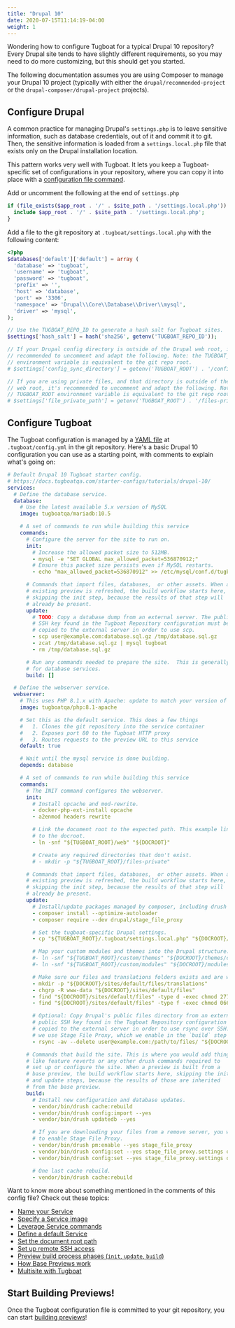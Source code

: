 ```yaml
---
title: "Drupal 10"
date: 2020-07-15T11:14:19-04:00
weight: 1
---
```


Wondering how to configure Tugboat for a typical Drupal 10 repository? Every Drupal site tends to have slightly
different requirements, so you may need to do more customizing, but this should get you started.

The following documentation assumes you are using Composer to manage your Drupal 10 project (typically with either the
`drupal/recommended-project` or the `drupal-composer/drupal-project` projects).

## Configure Drupal

A common practice for managing Drupal's `settings.php` is to leave sensitive information, such as database credentials,
out of it and commit it to git. Then, the sensitive information is loaded from a `settings.local.php` file that exists
only on the Drupal installation location.

This pattern works very well with Tugboat. It lets you keep a Tugboat-specific set of configurations in your repository,
where you can copy it into place with a
[configuration file command](/setting-up-services/how-to-set-up-services/leverage-service-commands/).

Add or uncomment the following at the end of `settings.php`

```php
if (file_exists($app_root . '/' . $site_path . '/settings.local.php')) {
  include $app_root . '/' . $site_path . '/settings.local.php';
}
```

Add a file to the git repository at `.tugboat/settings.local.php` with the following content:

```php
<?php
$databases['default']['default'] = array (
  'database' => 'tugboat',
  'username' => 'tugboat',
  'password' => 'tugboat',
  'prefix' => '',
  'host' => 'database',
  'port' => '3306',
  'namespace' => 'Drupal\\Core\\Database\\Driver\\mysql',
  'driver' => 'mysql',
);

// Use the TUGBOAT_REPO_ID to generate a hash salt for Tugboat sites.
$settings['hash_salt'] = hash('sha256', getenv('TUGBOAT_REPO_ID'));

// If your Drupal config directory is outside of the Drupal web root, it's
// recommended to uncomment and adapt the following. Note: the TUGBOAT_ROOT
// environment variable is equivalent to the git repo root.
# $settings['config_sync_directory'] = getenv('TUGBOAT_ROOT') . '/config';

// If you are using private files, and that directory is outside of the Drupal
// web root, it's recommended to uncomment and adapt the following. Note: the
// TUGBOAT_ROOT environment variable is equivalent to the git repo root.
# $settings['file_private_path'] = getenv('TUGBOAT_ROOT') . '/files-private';
```

## Configure Tugboat

The Tugboat configuration is managed by a [YAML file](/setting-up-tugboat/create-a-tugboat-config-file/) at
`.tugboat/config.yml` in the git repository. Here's a basic Drupal 10 configuration you can use as a starting point,
with comments to explain what's going on:

```yaml
# Default Drupal 10 Tugboat starter config.
# https://docs.tugboatqa.com/starter-configs/tutorials/drupal-10/
services:
  # Define the database service.
  database:
    # Use the latest available 5.x version of MySQL
    image: tugboatqa/mariadb:10.5

    # A set of commands to run while building this service
    commands:
      # Configure the server for the site to run on.
      init:
        # Increase the allowed packet size to 512MB.
        - mysql -e "SET GLOBAL max_allowed_packet=536870912;"
        # Ensure this packet size persists even if MySQL restarts.
        - echo "max_allowed_packet=536870912" >> /etc/mysql/conf.d/tugboat.cnf

      # Commands that import files, databases,  or other assets. When an
      # existing preview is refreshed, the build workflow starts here,
      # skipping the init step, because the results of that step will
      # already be present.
      update:
        # TODO: Copy a database dump from an external server. The public
        # SSH key found in the Tugboat Repository configuration must be
        # copied to the external server in order to use scp.
        - scp user@example.com:database.sql.gz /tmp/database.sql.gz
        - zcat /tmp/database.sql.gz | mysql tugboat
        - rm /tmp/database.sql.gz

      # Run any commands needed to prepare the site.  This is generally not needed
      # for database services.
      build: []

  # Define the webserver service.
  webserver:
    # This uses PHP 8.1.x with Apache: update to match your version of PHP.
    image: tugboatqa/php:8.1-apache

    # Set this as the default service. This does a few things
    #   1. Clones the git repository into the service container
    #   2. Exposes port 80 to the Tugboat HTTP proxy
    #   3. Routes requests to the preview URL to this service
    default: true

    # Wait until the mysql service is done building.
    depends: database

    # A set of commands to run while building this service
    commands:
      # The INIT command configures the webserver.
      init:
        # Install opcache and mod-rewrite.
        - docker-php-ext-install opcache
        - a2enmod headers rewrite

        # Link the document root to the expected path. This example links /web
        # to the docroot.
        - ln -snf "${TUGBOAT_ROOT}/web" "${DOCROOT}"

        # Create any required directories that don't exist.
        # - mkdir -p "${TUGBOAT_ROOT}/files-private"

      # Commands that import files, databases,  or other assets. When an
      # existing preview is refreshed, the build workflow starts here,
      # skipping the init step, because the results of that step will
      # already be present.
      update:
        # Install/update packages managed by composer, including drush and Stage File Proxy.
        - composer install --optimize-autoloader
        - composer require --dev drupal/stage_file_proxy

        # Set the tugboat-specific Drupal settings.
        - cp "${TUGBOAT_ROOT}/.tugboat/settings.local.php" "${DOCROOT}/sites/default/settings.local.php"

        # Map your custom modules and themes into the Drupal structure.
        #- ln -snf "${TUGBOAT_ROOT}/custom/themes" "${DOCROOT}/themes/custom"
        #- ln -snf "${TUGBOAT_ROOT}/custom/modules" "${DOCROOT}/modules/custom"

        # Make sure our files and translations folders exists and are writable.
        - mkdir -p "${DOCROOT}/sites/default/files/translations"
        - chgrp -R www-data "${DOCROOT}/sites/default/files"
        - find "${DOCROOT}/sites/default/files" -type d -exec chmod 2775 {} \;
        - find "${DOCROOT}/sites/default/files" -type f -exec chmod 0664 {} \;

        # Optional: Copy Drupal's public files directory from an external server. The
        # public SSH key found in the Tugboat Repository configuration must be
        # copied to the external server in order to use rsync over SSH.  More commonly
        # we use Stage File Proxy, which we enable in the `build` step below.
        - rsync -av --delete user@example.com:/path/to/files/ "${DOCROOT}/sites/default/files/"

      # Commands that build the site. This is where you would add things
      # like feature reverts or any other drush commands required to
      # set up or configure the site. When a preview is built from a
      # base preview, the build workflow starts here, skipping the init
      # and update steps, because the results of those are inherited
      # from the base preview.
      build:
        # Install new configuration and database updates.
        - vendor/bin/drush cache:rebuild
        - vendor/bin/drush config:import --yes
        - vendor/bin/drush updatedb --yes

        # If you are downloading your files from a remove server, you won't need
        # to enable Stage File Proxy.
        - vendor/bin/drush pm:enable --yes stage_file_proxy
        - vendor/bin/drush config:set --yes stage_file_proxy.settings origin "http://www.example.com"
        - vendor/bin/drush config:set --yes stage_file_proxy.settings origin_dir "sites/default/files"

        # One last cache rebuild.
        - vendor/bin/drush cache:rebuild
```

Want to know more about something mentioned in the comments of this config file? Check out these topics:

- [Name your Service](/setting-up-services/how-to-set-up-services/name-your-service/)
- [Specify a Service image](/setting-up-services/how-to-set-up-services/specify-a-service-image/)
- [Leverage Service commands](/setting-up-services/how-to-set-up-services/leverage-service-commands/)
- [Define a default Service](/setting-up-services/how-to-set-up-services/define-a-default-service/)
- [Set the document root path](/setting-up-services/how-to-set-up-services/set-the-document-root-path/)
- [Set up remote SSH access](/setting-up-tugboat/select-repo-settings/#set-up-remote-ssh-access)
- [Preview build process phases (`init`, `update`, `build`)](/building-a-preview/preview-deep-dive/how-previews-work/#the-build-process-explained)
- [How Base Previews work](/building-a-preview/preview-deep-dive/how-previews-work/#how-base-previews-work)
- [Multisite with Tugboat](https://www.tugboatqa.com/blog/multisite-with-tugboat)

## Start Building Previews!

Once the Tugboat configuration file is committed to your git repository, you can start
[building previews](/building-a-preview/administer-previews/build-previews/)!
